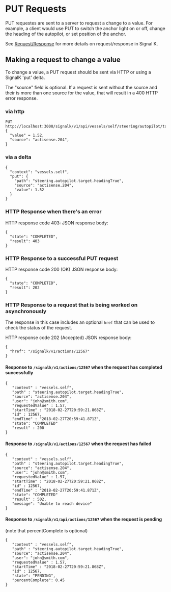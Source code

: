 # PUT Requests

PUT requestes are sent to a server to request a change to a value. For example, a client would use PUT to switch the anchor light on or off, change the heading of the autopilot, or set position of the anchor.

See [Request/Response](request_response.md) for more details on request/response in Signal K.

## Making a request to change a value
To change a value, a PUT request should be sent via HTTP or using a SignalK 'put' delta. 

The "source" field is optional. If a request is sent without the source and their is more than one source for the value, that will result in a  400 HTTP error response.

### via http
```
PUT http://localhost:3000/signalk/v1/api/vessels/self/steering/autopilot/target/headingTrue
{
  "value" = 1.52,
  "source": "actisense.204",
}
```

### via a delta
```
{
  "context": "vessels.self",
  "put": {
    "path": "steering.autopilot.target.headingTrue",
    "source": "actisense.204",
    "value": 1.52
  }
}
```
### HTTP Response when there's an error

HTTP response code 403:
JSON response body:
```
{
  "state": "COMPLETED",
  "result": 403
}
```

### HTTP Response to a successful PUT request

HTTP response code 200 (OK)
JSON response body:
```
{
  "state": "COMPLETED",
  "result": 202
}
```

### HTTP Response to a request that is being worked on asynchronously

The response in this case includes an optional `href` that can be used to check the status of the request.

HTTP response code 202 (Accepted)
JSON response body:
```
{
  "href": "/signalk/v1/actions/12567"
}
```

#### Response to `/signalk/v1/actions/12567` when the request has completed successfully 

```
{
   "context" : "vessels.self",
   "path" : "steering.autopilot.target.headingTrue",
   "source": "actisense.204",
   "user": "john@smith.com",
   "requestedValue" : 1.57,
   "startTime" : "2018-02-27T20:59:21.868Z",
   "id" : 12567,
   "endTime" : "2018-02-27T20:59:41.871Z",
   "state": "COMPLETED"
   "result" : 200
}
```

#### Response to `/signalk/v1/actions/12567` when the request has failed

```
{
   "context" : "vessels.self",
   "path" : "steering.autopilot.target.headingTrue",
   "source": "actisense.204",
   "user": "john@smith.com",
   "requestedValue" : 1.57,
   "startTime" : "2018-02-27T20:59:21.868Z",
   "id" : 12567,
   "endTime" : "2018-02-27T20:59:41.871Z",
   "state": "COMPLETED"
   "result" : 502,
   "message": "Unable to reach device"
}
```

#### Response to `/signalk/v1/api/actions/12567` when the request is pending
(note that percentComplete is optional)
```
{
   "context" : "vessels.self",
   "path" : "steering.autopilot.target.headingTrue",
   "source": "actisense.204",
   "user": "john@smith.com",
   "requestedValue" : 1.57,
   "startTime" : "2018-02-27T20:59:21.868Z",
   "id" : 12567,
   "state": "PENDING",
   "percentComplete": 0.45
}
```


